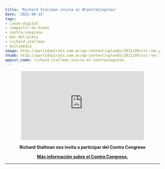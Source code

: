 ```yaml
---
title: 'Richard Stallman invita al #ContraCongreso'
date: '2011-09-15'
tags:
- canon-digital
- compartir-es-bueno
- contra-congreso
- mar-del-plata
- richard-stallman
- multimedia
image: http://partidopirata.com.ar/wp-content/uploads/2011/09/ccc-rms.png
thumb: http://partidopirata.com.ar/wp-content/uploads/2011/09/ccc-rms-150x150.png
wppost_name: richard-stallman-invita-al-contracongreso
---
```


<center><iframe src="http://player.vimeo.com/video/29078543?title=0&amp;byline=0&amp;portrait=0" frameborder="0" width="400" height="225"></iframe></center>
<p style="text-align: center;"><strong>Richard Stallman nos invita a participar del Contra Congreso</strong></p>
<p style="text-align: center;"><strong><a href="http://contracongreso.com.ar/" target="_blank">Más información sobre el Contra Congreso.</a></strong></p>


<hr />
